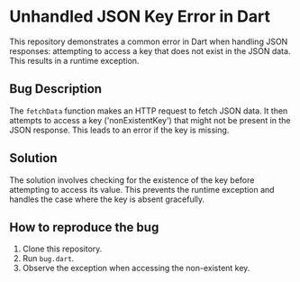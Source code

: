 # Unhandled JSON Key Error in Dart

This repository demonstrates a common error in Dart when handling JSON responses: attempting to access a key that does not exist in the JSON data. This results in a runtime exception.

## Bug Description
The `fetchData` function makes an HTTP request to fetch JSON data.  It then attempts to access a key ('nonExistentKey') that might not be present in the JSON response.  This leads to an error if the key is missing.

## Solution
The solution involves checking for the existence of the key before attempting to access its value.  This prevents the runtime exception and handles the case where the key is absent gracefully.

## How to reproduce the bug
1. Clone this repository.
2. Run `bug.dart`.
3. Observe the exception when accessing the non-existent key.